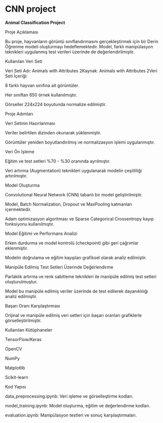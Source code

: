 # CNN project
 **Animal Classification Project**

Proje Açıklaması

Bu proje, hayvanların görüntü sınıflandırmasını gerçekleştirmek için bir Derin Öğrenme modeli oluşturmayı hedeflemektedir. Model, farklı manipülasyon teknikleri uygulanmış test verileri üzerinde de değerlendirilmiştir.

Kullanılan Veri Seti

Veri Seti Adı: Animals with Attributes 2Kaynak: Animals with Attributes 2Veri Seti İçeriği:

8 farklı hayvan sınıfına ait görüntüler.

Her sınıftan 650 örnek kullanılmıştır.

Görseller 224x224 boyutunda normalize edilmiştir.

Proje Adımları

Veri Setinin Hazırlanması

Veriler belirtilen dizinden okunarak yüklenmiştir.

Görüntüler yeniden boyutlandırılmış ve normalizasyon işlemi uygulanmıştır.

Veri Ön İşleme

Eğitim ve test setleri %70 - %30 oranında ayrılmıştır.

Veri artırma (Augmentation) teknikleri uygulanarak modelin çeşitliliği artırılmıştır.

Model Oluşturma

Convolutional Neural Network (CNN) tabanlı bir model geliştirilmiştir.

Model, Batch Normalization, Dropout ve MaxPooling katmanları içermektedir.

Adam optimizasyon algoritması ve Sparse Categorical Crossentropy kayıp fonksiyonu kullanılmıştır.

Model Eğitimi ve Performans Analizi

Erken durdurma ve model kontrolü (checkpoint) gibi geri çağrımlar eklenmiştir.

Modelin doğrulama ve eğitim kayıpları grafiksel olarak analiz edilmiştir.

Manipüle Edilmiş Test Setleri Üzerinde Değerlendirme

Parlaklık artırma ve renk sabitleme teknikleri ile manipüle edilmiş test setleri oluşturulmuştur.

Model bu manipüle edilmiş veriler üzerinde de test edilerek dayanıklılığı analiz edilmiştir.

Başarı Oranı Karşılaştırması

Orijinal ve manipüle edilmiş veri setleri için başarı oranları grafiklerle görselleştirilmiştir.

Kullanılan Kütüphaneler

TensorFlow/Keras

OpenCV

NumPy

Matplotlib

Scikit-learn

Kod Yapısı

data_preprocessing.ipynb: Veri işleme ve görselleştirme kodları.

model_training.ipynb: Model oluşturma, eğitim ve değerlendirme kodları.

evaluation.ipynb: Manipülasyon testleri ve sonuç karşılaştırmaları.
